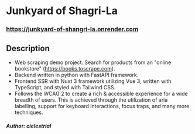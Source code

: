 # Junkyard of Shagri-La

### https://junkyard-of-shangri-la.onrender.com

## Description

- Web scraping demo project. Search for products from an "online bookstore" (https://books.toscrape.com).
- Backend written in python with FastAPI framework.
- Frontend SSR with Nuxt 3 framework utilizing Vue 3, written with TypeScript, and styled with Tailwind CSS.
- Follows the WCAG 2 to create a rich & accessible experience for a wide breadth of users. This is achieved through the utilization of aria labelling, support for keyboard interactions, focus traps, and many more techniques.

#### _Author: cielestrial_
